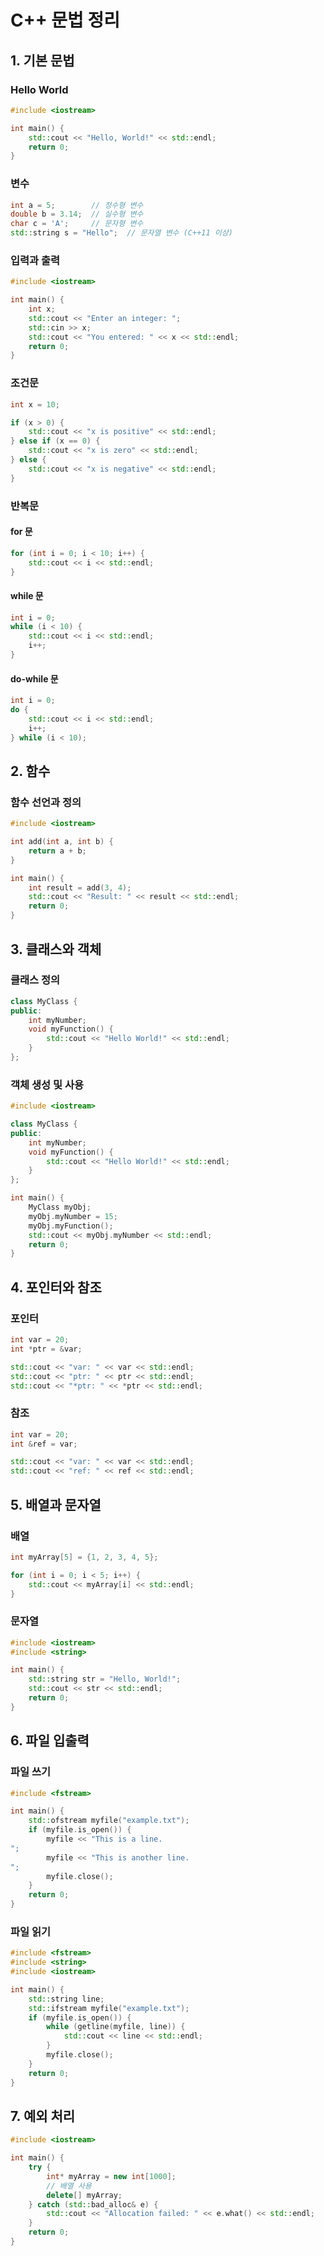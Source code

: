 
# C++ 문법 정리

## 1. 기본 문법

### Hello World

```cpp
#include <iostream>

int main() {
    std::cout << "Hello, World!" << std::endl;
    return 0;
}
```

### 변수

```cpp
int a = 5;        // 정수형 변수
double b = 3.14;  // 실수형 변수
char c = 'A';     // 문자형 변수
std::string s = "Hello";  // 문자열 변수 (C++11 이상)
```

### 입력과 출력

```cpp
#include <iostream>

int main() {
    int x;
    std::cout << "Enter an integer: ";
    std::cin >> x;
    std::cout << "You entered: " << x << std::endl;
    return 0;
}
```

### 조건문

```cpp
int x = 10;

if (x > 0) {
    std::cout << "x is positive" << std::endl;
} else if (x == 0) {
    std::cout << "x is zero" << std::endl;
} else {
    std::cout << "x is negative" << std::endl;
}
```

### 반복문

#### for 문

```cpp
for (int i = 0; i < 10; i++) {
    std::cout << i << std::endl;
}
```

#### while 문

```cpp
int i = 0;
while (i < 10) {
    std::cout << i << std::endl;
    i++;
}
```

#### do-while 문

```cpp
int i = 0;
do {
    std::cout << i << std::endl;
    i++;
} while (i < 10);
```

## 2. 함수

### 함수 선언과 정의

```cpp
#include <iostream>

int add(int a, int b) {
    return a + b;
}

int main() {
    int result = add(3, 4);
    std::cout << "Result: " << result << std::endl;
    return 0;
}
```

## 3. 클래스와 객체

### 클래스 정의

```cpp
class MyClass {
public:
    int myNumber;
    void myFunction() {
        std::cout << "Hello World!" << std::endl;
    }
};
```

### 객체 생성 및 사용

```cpp
#include <iostream>

class MyClass {
public:
    int myNumber;
    void myFunction() {
        std::cout << "Hello World!" << std::endl;
    }
};

int main() {
    MyClass myObj;
    myObj.myNumber = 15;
    myObj.myFunction();
    std::cout << myObj.myNumber << std::endl;
    return 0;
}
```

## 4. 포인터와 참조

### 포인터

```cpp
int var = 20;
int *ptr = &var;

std::cout << "var: " << var << std::endl;
std::cout << "ptr: " << ptr << std::endl;
std::cout << "*ptr: " << *ptr << std::endl;
```

### 참조

```cpp
int var = 20;
int &ref = var;

std::cout << "var: " << var << std::endl;
std::cout << "ref: " << ref << std::endl;
```

## 5. 배열과 문자열

### 배열

```cpp
int myArray[5] = {1, 2, 3, 4, 5};

for (int i = 0; i < 5; i++) {
    std::cout << myArray[i] << std::endl;
}
```

### 문자열

```cpp
#include <iostream>
#include <string>

int main() {
    std::string str = "Hello, World!";
    std::cout << str << std::endl;
    return 0;
}
```

## 6. 파일 입출력

### 파일 쓰기

```cpp
#include <fstream>

int main() {
    std::ofstream myfile("example.txt");
    if (myfile.is_open()) {
        myfile << "This is a line.
";
        myfile << "This is another line.
";
        myfile.close();
    }
    return 0;
}
```

### 파일 읽기

```cpp
#include <fstream>
#include <string>
#include <iostream>

int main() {
    std::string line;
    std::ifstream myfile("example.txt");
    if (myfile.is_open()) {
        while (getline(myfile, line)) {
            std::cout << line << std::endl;
        }
        myfile.close();
    }
    return 0;
}
```

## 7. 예외 처리

```cpp
#include <iostream>

int main() {
    try {
        int* myArray = new int[1000];
        // 배열 사용
        delete[] myArray;
    } catch (std::bad_alloc& e) {
        std::cout << "Allocation failed: " << e.what() << std::endl;
    }
    return 0;
}
```
